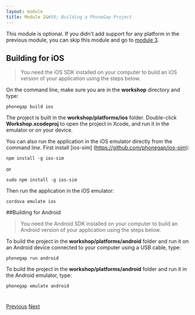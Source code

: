 ```yaml
---
layout: module
title: Module 2&#58; Building a PhoneGap Project
---
```


This module is optional. If you didn't add support for any platform in the previous module, you can skip this module 
and go to [module 3](setup-files.html).

## Building for iOS

> You need the iOS SDK installed on your computer to build an iOS version of your application 
using the steps below.

On the command line, make sure you are in the **workshop** directory and type:

```
phonegap build ios
```

The project is built in the **workshop/platforms/ios** folder. Double-click **Workshop.xcodeproj** to open the project
 in Xcode, and run it in the emulator or on your device.

You can also run the application in the iOS emulator directly from the command line. First install [ios-sim]
(https://github.com/phonegap/ios-sim):

```
npm install -g ios-sim
```

or

```
sudo npm install -g ios-sim
```

Then run the application in the iOS emulator:

```
cordova emulate ios
```

##Building for Android

> You need the Android SDK installed on your computer to build an Android version of your 
application using the steps below.

To build the project in the **workshop/platforms/android** folder and run it on an Android device connected to your 
computer using a USB cable, type:

```
phonegap run android
```

To build the project in the **workshop/platforms/android** folder and run it in the Android emulator, type:

```
phonegap emulate android
```

<div class="row" style="margin-top:40px;">
<div class="col-sm-12">
<a href="create-project.html" class="btn btn-default"><i class="glyphicon glyphicon-chevron-left"></i> 
Previous</a>
<a href="setup-files.html" class="btn btn-default pull-right">Next <i class="glyphicon glyphicon-chevron-right"></i></a>
</div>
</div>


